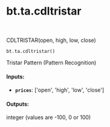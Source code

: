 <div itemscope itemtype="http://developers.google.com/ReferenceObject">
<meta itemprop="name" content="bt.ta.cdltristar" />
<meta itemprop="path" content="Stable" />
</div>

# bt.ta.cdltristar

<!-- Insert buttons and diff -->

<table class="tfo-notebook-buttons tfo-api nocontent" align="left">

</table>



CDLTRISTAR(open, high, low, close)

<pre class="devsite-click-to-copy prettyprint lang-py tfo-signature-link">
<code>bt.ta.cdltristar()
</code></pre>



<!-- Placeholder for "Used in" -->

Tristar Pattern (Pattern Recognition)

#### Inputs:


* <b>`prices`</b>: ['open', 'high', 'low', 'close']


#### Outputs:

integer (values are -100, 0 or 100)
